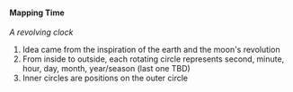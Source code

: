 #### Mapping Time

*A revolving clock*
1. Idea came from the inspiration of the earth and the moon's revolution
2. From inside to outside, each rotating circle represents second, minute, hour, day, month, year/season (last one TBD)
3. Inner circles are positions on the outer circle
